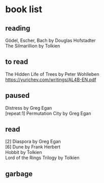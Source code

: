 # book list

## reading
Gödel, Escher, Bach by Douglas Hofstadter  
The Silmarillion by Tolkien  

## to read
The Hidden Life of Trees by Peter Wohlleben  
https://yurichev.com/writings/AL4B-EN.pdf  

## paused
Distress by Greg Egan  
[repeat:1] Permutation City by Greg Egan  

## read
[2] Diaspora by Greg Egan  
[6] Dune by Frank Herbert  
Hobbit by Tolkien  
Lord of the Rings Trilogy by Tolkien  

## garbage
